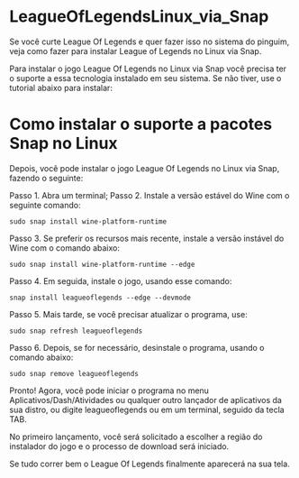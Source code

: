 # LeagueOfLegendsLinux_via_Snap
Se você curte League Of Legends e quer fazer isso no sistema do pinguim, veja como fazer para instalar League of Legends no Linux via Snap.


Para instalar o jogo League Of Legends no Linux via Snap você precisa ter o suporte a essa tecnologia instalado em seu sistema. Se não tiver, use o tutorial abaixo para instalar:

# Como instalar o suporte a pacotes Snap no Linux

Depois, você pode instalar o jogo League Of Legends no Linux via Snap, fazendo o seguinte:

Passo 1. Abra um terminal;
Passo 2. Instale a versão estável do Wine com o seguinte comando:

    sudo snap install wine-platform-runtime

Passo 3. Se preferir os recursos mais recente, instale a versão instável do Wine com o comando abaixo:

    sudo snap install wine-platform-runtime --edge

Passo 4. Em seguida, instale o jogo, usando esse comando:

    snap install leagueoflegends --edge --devmode

Passo 5. Mais tarde, se você precisar atualizar o programa, use:

    sudo snap refresh leagueoflegends

Passo 6. Depois, se for necessário, desinstale o programa, usando o comando abaixo:

    sudo snap remove leagueoflegends

Pronto! Agora, você pode iniciar o programa no menu Aplicativos/Dash/Atividades ou qualquer outro lançador de aplicativos da sua distro, ou digite leagueoflegends ou em um terminal, seguido da tecla TAB.

No primeiro lançamento, você será solicitado a escolher a região do instalador do jogo e o processo de download será iniciado.

Se tudo correr bem o League Of Legends finalmente aparecerá na sua tela.
